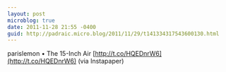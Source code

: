 ```yaml
---
layout: post
microblog: true
date: 2011-11-28 21:55 -0400
guid: http://padraic.micro.blog/2011/11/29/t141334317543600130.html
---
```

parislemon • The 15-Inch Air [http://t.co/HQEDnrW6](http://t.co/HQEDnrW6) (via Instapaper)
